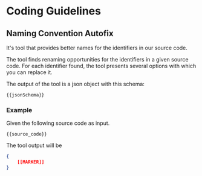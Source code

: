 # Coding Guidelines

## Naming Convention Autofix

It's tool that provides better names for the identifiers in our source code.

The tool finds renaming opportunities for the identifiers in a given source code. For each identifier found, the tool presents several options with which you can replace it.

The output of the tool is a json object with this schema:

```
{{jsonSchema}}
```

### Example

Given the following source code as input.

```
{{source_code}}
```

The tool output will be

```json
{
    [[MARKER]]
}
```
